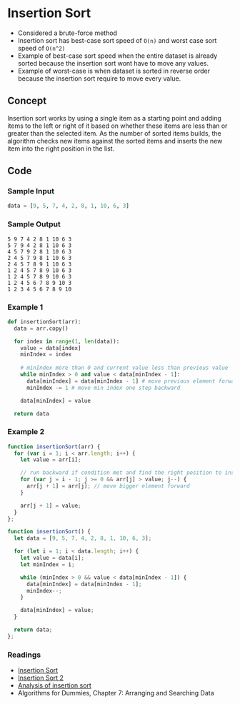 # Insertion Sort

- Considered a brute-force method
- Insertion sort has best-case sort speed of `O(n)` and worst case sort speed of `O(n^2)`
- Example of best-case sort speed when the entire dataset is already sorted because the insertion sort wont have to move any values.
- Example of worst-case is when dataset is sorted in reverse order because the insertion sort require to move every value.

## Concept

Insertion sort works by using a single item as a starting point and adding items to the left or right of it based on whether these items are less than or greater than the selected item. As the number of sorted items builds, the algorithm checks new items against the sorted items and inserts the new item into the right position in the list.

## Code

### Sample Input

```py
data = [9, 5, 7, 4, 2, 8, 1, 10, 6, 3]
```

### Sample Output

```
5 9 7 4 2 8 1 10 6 3
5 7 9 4 2 8 1 10 6 3
4 5 7 9 2 8 1 10 6 3
2 4 5 7 9 8 1 10 6 3
2 4 5 7 8 9 1 10 6 3
1 2 4 5 7 8 9 10 6 3
1 2 4 5 7 8 9 10 6 3
1 2 4 5 6 7 8 9 10 3
1 2 3 4 5 6 7 8 9 10
```

### Example 1

```py
def insertionSort(arr):
  data = arr.copy()

  for index in range(1, len(data)):
    value = data[index]
    minIndex = index
    
    # minIndex more than 0 and current value less than previous value
    while minIndex > 0 and value < data[minIndex - 1]:
      data[minIndex] = data[minIndex - 1] # move previous element forward
      minIndex -= 1 # move min index one step backward

    data[minIndex] = value

  return data
```

### Example 2

```js
function insertionSort(arr) {
  for (var i = 1; i < arr.length; i++) {
    let value = arr[i];

    // run backward if condition met and find the right position to insert
    for (var j = i - 1; j >= 0 && arr[j] > value; j--) {
      arr[j + 1] = arr[j]; // move bigger element forward
    }

    arr[j + 1] = value;
  }
};

function insertionSort() {
  let data = [9, 5, 7, 4, 2, 8, 1, 10, 6, 3];

  for (let i = 1; i < data.length; i++) {
    let value = data[i];
    let minIndex = i;

    while (minIndex > 0 && value < data[minIndex - 1]) {
      data[minIndex] = data[minIndex - 1];
      minIndex--;
    }

    data[minIndex] = value;
  }

  return data;
};
```

### Readings

- [Insertion Sort](https://www.geeksforgeeks.org/insertion-sort/)
- [Insertion Sort 2](https://www.hackerrank.com/challenges/insertionsort2/problem?isFullScreen=true)
- [Analysis of insertion sort](https://www.khanacademy.org/computing/computer-science/algorithms/insertion-sort/a/analysis-of-insertion-sort)
- Algorithms for Dummies, Chapter 7: Arranging and Searching Data
